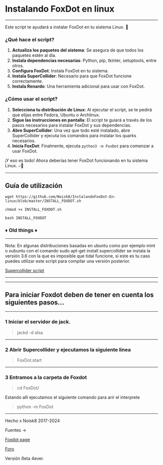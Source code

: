 # Instalando FoxDot en linux
____________________________________________________________________________________
Este script te ayudará a instalar FoxDot en tu sistema Linux. 🐧

### ¿Qué hace el script?

1. **Actualiza los paquetes del sistema**: Se asegura de que todos los paquetes estén al día.
2. **Instala dependencias necesarias**: Python, pip, tkinter, setuptools, entre otros.
3. **Configura FoxDot**: Instala FoxDot en tu sistema.
4. **Instala SuperCollider**: Necesario para que FoxDot funcione correctamente.
5. **Instala Renardo**: Una herramienta adicional para usar con FoxDot.

### ¿Cómo usar el script?

1. **Selecciona tu distribución de Linux**: Al ejecutar el script, se te pedirá que elijas entre Fedora, Ubuntu o Archlinux.
2. **Sigue las instrucciones en pantalla**: El script te guiará a través de los pasos necesarios para instalar FoxDot y sus dependencias.
3. **Abre SuperCollider**: Una vez que todo esté instalado, abre SuperCollider y ejecuta los comandos para instalar los quarks necesarios.
4. **Inicia FoxDot**: Finalmente, ejecuta `python3 -m FoxDot` para comenzar a usar FoxDot.

¡Y eso es todo! Ahora deberías tener FoxDot funcionando en tu sistema Linux. 🎶🦊
***

## Guía de utilización 




~~~
wget https://github.com/Noisk8/InstalandoFoxDot-En-linux/blob/master/INSTALL_FOXDOT.sh
~~~

~~~
chmod +x INSTALL_FOXDOT.sh
~~~

~~~
bash INSTALL_FOXDOT
~~~


### ♦️ Old things ♦️ 
***
Nota: En algunas distribuciones basadas en ubuntu como por ejemplo mint o xubuntu con el comando sudo apt-get install supercollider 
se instala la versión 3.6 con la que es imposible que tidal funcione, si este es tu caso puedes utilizar este script para compilar una versión posterior.

[Supercollider script](https://noiskate.hotglue.me/?Sc/)

***


***

 ## Para iniciar Foxdot deben de tener en cuenta los siguientes pasos...
 
 ***
 ### 1 Iniciar el servidor de jack.
 
 > jackd -d alsa 
 
 ***
 ### 2 Abrir Supercollider y ejecutamos la siguiente linea 
 
 > FoxDot.start
 
 ***
 
### 3 Entramos a la carpeta de Foxdot 
 
 > cd FoxDot/
 
 Estando allí ejecutamos el siguiente comando para arir el interprete 
 
 > python -m FoxDot

***

Hecho x Noisk8 2017-2024

Fuentes → 

[Foxdot page](http://foxdot.org/installation/)

[Foro](https://github.com/supercollider/supercollider/wiki/Installing-SuperCollider-from-source-on-Ubuntu)
  


Versión ßeta 4ever.
